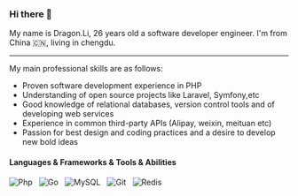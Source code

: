 ### Hi there 👋

My name is Dragon.Li, 26 years old a software developer engineer. I'm from China 🇨🇳, living in chengdu.

<hr>

My main professional skills are as follows:
- Proven software development experience in PHP
- Understanding of open source projects like Laravel, Symfony,etc
- Good knowledge of relational databases, version control tools and of developing web services
- Experience in common third-party APIs (Alipay, weixin, meituan etc)
- Passion for best design and coding practices and a desire to develop new bold ideas

#### Languages & Frameworks & Tools & Abilities
![Php](https://img.shields.io/badge/-Php-black?logo=php&style=social)&nbsp;&nbsp;
![Go](https://img.shields.io/badge/-Go-black?logo=go&style=social)&nbsp;&nbsp;
![MySQL](https://img.shields.io/badge/-MySQL-black?logo=mysql&style=social)&nbsp;&nbsp;
![Git](https://img.shields.io/badge/-Git-black?logo=git&style=social)&nbsp;&nbsp;
![Redis](https://img.shields.io/badge/-Redis-black?logo=redis&style=social)&nbsp;&nbsp;
